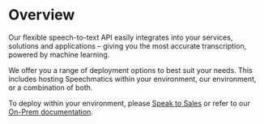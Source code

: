 # Overview

Our flexible speech-to-text API easily integrates into your services, solutions and
applications – giving you the most accurate transcription, powered by machine learning.

We offer you a range of deployment options to best suit your needs. This includes hosting Speechmatics within your environment, our environment, or a combination of both.

To deploy within your environment, please [Speak to Sales](https://page.speechmatics.com/speak-to-sales.html) or refer to our [On-Prem documentation](../on-prem/containers/cpu-container.mdx).